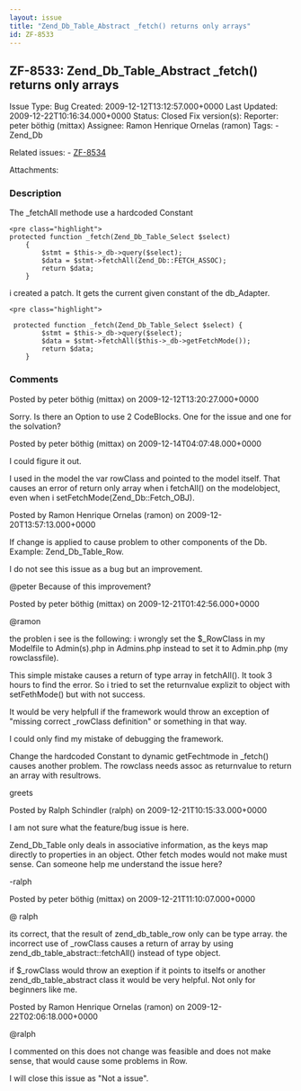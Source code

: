 ```yaml
---
layout: issue
title: "Zend_Db_Table_Abstract _fetch() returns only arrays"
id: ZF-8533
---
```


ZF-8533: Zend\_Db\_Table\_Abstract \_fetch() returns only arrays
----------------------------------------------------------------

 Issue Type: Bug Created: 2009-12-12T13:12:57.000+0000 Last Updated: 2009-12-22T10:16:34.000+0000 Status: Closed Fix version(s): 
 Reporter:  peter böthig (mittax)  Assignee:  Ramon Henrique Ornelas (ramon)  Tags: - Zend\_Db
 
 Related issues: - [ZF-8534](/issues/browse/ZF-8534)
 
 Attachments: 
### Description

The \_fetchAll methode use a hardcoded Constant

 
    <pre class="highlight">
    protected function _fetch(Zend_Db_Table_Select $select)
        {
            $stmt = $this->_db->query($select);
            $data = $stmt->fetchAll(Zend_Db::FETCH_ASSOC);
            return $data;
        }


i created a patch. It gets the current given constant of the db\_Adapter.

 
    <pre class="highlight">
    
     protected function _fetch(Zend_Db_Table_Select $select) {
            $stmt = $this->_db->query($select);
            $data = $stmt->fetchAll($this->_db->getFetchMode());
            return $data;
        }


 

 

### Comments

Posted by peter böthig (mittax) on 2009-12-12T13:20:27.000+0000

Sorry. Is there an Option to use 2 CodeBlocks. One for the issue and one for the solvation?

 

 

Posted by peter böthig (mittax) on 2009-12-14T04:07:48.000+0000

I could figure it out.

I used in the model the var rowClass and pointed to the model itself. That causes an error of return only array when i fetchAll() on the modelobject, even when i setFetchMode(Zend\_Db::Fetch\_OBJ).

 

 

Posted by Ramon Henrique Ornelas (ramon) on 2009-12-20T13:57:13.000+0000

If change is applied to cause problem to other components of the Db. Example: Zend\_Db\_Table\_Row.

I do not see this issue as a bug but an improvement.

@peter Because of this improvement?

 

 

Posted by peter böthig (mittax) on 2009-12-21T01:42:56.000+0000

@ramon

the problen i see is the following: i wrongly set the $\_RowClass in my Modelfile to Admin(s).php in Admins.php instead to set it to Admin.php (my rowclassfile).

This simple mistake causes a return of type array in fetchAll(). It took 3 hours to find the error. So i tried to set the returnvalue explizit to object with setFethMode() but with not success.

It would be very helpfull if the framework would throw an exception of "missing correct \_rowClass definition" or something in that way.

I could only find my mistake of debugging the framework.

Change the hardcoded Constant to dynamic getFechtmode in \_fetch() causes another problem. The rowclass needs assoc as returnvalue to return an array with resultrows.

greets

 

 

Posted by Ralph Schindler (ralph) on 2009-12-21T10:15:33.000+0000

I am not sure what the feature/bug issue is here.

Zend\_Db\_Table only deals in associative information, as the keys map directly to properties in an object. Other fetch modes would not make must sense. Can someone help me understand the issue here?

-ralph

 

 

Posted by peter böthig (mittax) on 2009-12-21T11:10:07.000+0000

@ ralph

its correct, that the result of zend\_db\_table\_row only can be type array. the incorrect use of \_rowClass causes a return of array by using zend\_db\_table\_abstract::fetchAll() instead of type object.

if $\_rowClass would throw an exeption if it points to itselfs or another zend\_db\_table\_abstract class it would be very helpful. Not only for beginners like me.

 

 

Posted by Ramon Henrique Ornelas (ramon) on 2009-12-22T02:06:18.000+0000

@ralph

I commented on this does not change was feasible and does not make sense, that would cause some problems in Row.

I will close this issue as "Not a issue".

 

 